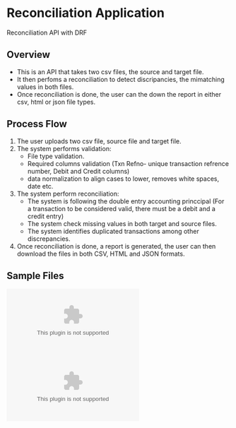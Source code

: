 # Reconciliation Application
Reconciliation API with DRF 
## Overview
* This is an API that takes two csv files, the source and target file.
* It then perfoms a reconciliation to detect discripancies, the mimatching values in both files.
* Once reconciliation is done, the user can the down the report in either csv, html or json file types.
## Process Flow
1. The user uploads two csv file, source file and target file.
2. The system performs validation:
   * File type validation.
   * Required columns validation (Txn Refno- unique transaction refrence number, Debit and Credit columns)
   * data normalization to align cases to lower, removes white spaces, date etc.
3. The system perform reconciliation:
   * The system is following the double entry accounting princcipal (For a transaction to be considered valid, there must be a debit and a credit entry)
   * The system check missing values in both target and source files.
   * The system identifies duplicated transactions among other discrepancies.
4. Once reconciliation is done, a report is generated, the user can then download the files in both CSV, HTML and JSON formats.

## Sample Files
![Source file](https://github.com/KolaKodhek/Reconciliation/blob/main/sourcefile.csv)
![Target file](https://github.com/KolaKodhek/Reconciliation/blob/main/targetfile.csv)
